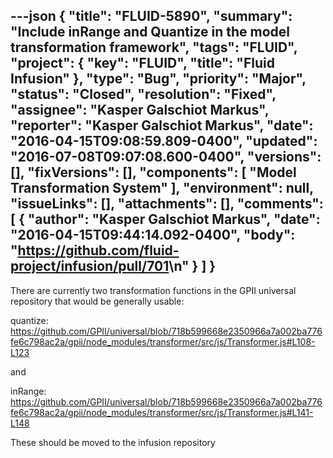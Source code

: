 ---json
{
  "title": "FLUID-5890",
  "summary": "Include inRange and Quantize in the model transformation framework",
  "tags": "FLUID",
  "project": {
    "key": "FLUID",
    "title": "Fluid Infusion"
  },
  "type": "Bug",
  "priority": "Major",
  "status": "Closed",
  "resolution": "Fixed",
  "assignee": "Kasper Galschiot Markus",
  "reporter": "Kasper Galschiot Markus",
  "date": "2016-04-15T09:08:59.809-0400",
  "updated": "2016-07-08T09:07:08.600-0400",
  "versions": [],
  "fixVersions": [],
  "components": [
    "Model Transformation System"
  ],
  "environment": null,
  "issueLinks": [],
  "attachments": [],
  "comments": [
    {
      "author": "Kasper Galschiot Markus",
      "date": "2016-04-15T09:44:14.092-0400",
      "body": "<https://github.com/fluid-project/infusion/pull/701>\n"
    }
  ]
}
---
There are currently two transformation functions in the GPII universal repository that would be generally usable:

quantize: <https://github.com/GPII/universal/blob/718b599668e2350966a7a002ba776fe6c798ac2a/gpii/node_modules/transformer/src/js/Transformer.js#L108-L123>

and&#x20;

inRange: <https://github.com/GPII/universal/blob/718b599668e2350966a7a002ba776fe6c798ac2a/gpii/node_modules/transformer/src/js/Transformer.js#L141-L148>

These should be moved to the infusion repository

        